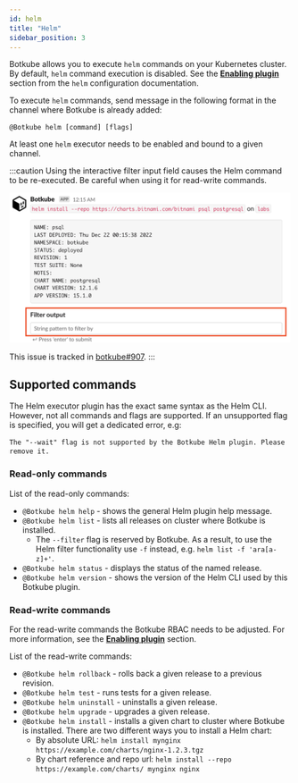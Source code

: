 ```yaml
---
id: helm
title: "Helm"
sidebar_position: 3
---
```


Botkube allows you to execute `helm` commands on your Kubernetes cluster. By default, `helm` command execution is disabled. See the [**Enabling plugin**](../../configuration/executor/helm.md#enabling-plugin) section from the `helm` configuration documentation.

To execute `helm` commands, send message in the following format in the channel where Botkube is already added:

```
@Botkube helm [command] [flags]
```

At least one `helm` executor needs to be enabled and bound to a given channel.

:::caution
Using the interactive filter input field causes the Helm command to be re-executed. Be careful when using it for read-write commands.

![Interactive Helm install filtering](./assets/helm-install-filter.png)

This issue is tracked in [botkube#907](https://github.com/kubeshop/botkube/issues/907).
:::

## Supported commands

The Helm executor plugin has the exact same syntax as the Helm CLI. However, not all commands and flags are supported. If an unsupported flag is specified, you will get a dedicated error, e.g:

```
The "--wait" flag is not supported by the Botkube Helm plugin. Please remove it.
```

### Read-only commands

List of the read-only commands:

- `@Botkube helm help` - shows the general Helm plugin help message.
- `@Botkube helm list` - lists all releases on cluster where Botkube is installed.
  - The `--filter` flag is reserved by Botkube. As a result, to use the Helm filter functionality use `-f` instead, e.g. `helm list -f 'ara[a-z]+'`.
- `@Botkube helm status` - displays the status of the named release.
- `@Botkube helm version` - shows the version of the Helm CLI used by this Botkube plugin.

### Read-write commands

For the read-write commands the Botkube RBAC needs to be adjusted. For more information, see the [**Enabling plugin**](../../configuration/executor/helm.md#enabling-plugin) section.

List of the read-write commands:

- `@Botkube helm rollback` - rolls back a given release to a previous revision.
- `@Botkube helm test` - runs tests for a given release.
- `@Botkube helm uninstall` - uninstalls a given release.
- `@Botkube helm upgrade` - upgrades a given release.
- `@Botkube helm install` - installs a given chart to cluster where Botkube is installed. There are two different ways you to install a Helm chart:
  - By absolute URL: `helm install mynginx https://example.com/charts/nginx-1.2.3.tgz`
  - By chart reference and repo url: `helm install --repo https://example.com/charts/ mynginx nginx`
